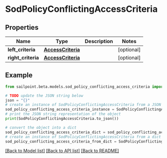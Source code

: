# SodPolicyConflictingAccessCriteria


## Properties

Name | Type | Description | Notes
------------ | ------------- | ------------- | -------------
**left_criteria** | [**AccessCriteria**](AccessCriteria.md) |  | [optional] 
**right_criteria** | [**AccessCriteria**](AccessCriteria.md) |  | [optional] 

## Example

```python
from sailpoint.beta.models.sod_policy_conflicting_access_criteria import SodPolicyConflictingAccessCriteria

# TODO update the JSON string below
json = "{}"
# create an instance of SodPolicyConflictingAccessCriteria from a JSON string
sod_policy_conflicting_access_criteria_instance = SodPolicyConflictingAccessCriteria.from_json(json)
# print the JSON string representation of the object
print(SodPolicyConflictingAccessCriteria.to_json())

# convert the object into a dict
sod_policy_conflicting_access_criteria_dict = sod_policy_conflicting_access_criteria_instance.to_dict()
# create an instance of SodPolicyConflictingAccessCriteria from a dict
sod_policy_conflicting_access_criteria_from_dict = SodPolicyConflictingAccessCriteria.from_dict(sod_policy_conflicting_access_criteria_dict)
```
[[Back to Model list]](../README.md#documentation-for-models) [[Back to API list]](../README.md#documentation-for-api-endpoints) [[Back to README]](../README.md)


